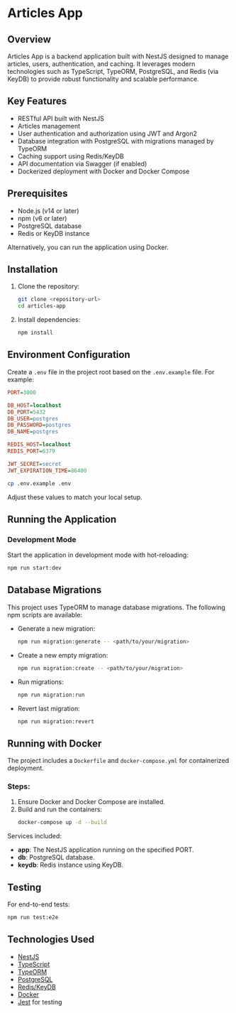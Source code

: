 # Articles App

## Overview

Articles App is a backend application built with NestJS designed to manage articles, users, authentication, and caching. It leverages modern technologies such as TypeScript, TypeORM, PostgreSQL, and Redis (via KeyDB) to provide robust functionality and scalable performance.

## Key Features
- RESTful API built with NestJS
- Articles management
- User authentication and authorization using JWT and Argon2
- Database integration with PostgreSQL with migrations managed by TypeORM
- Caching support using Redis/KeyDB
- API documentation via Swagger (if enabled)
- Dockerized deployment with Docker and Docker Compose

## Prerequisites
- Node.js (v14 or later)
- npm (v6 or later)
- PostgreSQL database
- Redis or KeyDB instance

Alternatively, you can run the application using Docker.

## Installation

1. Clone the repository:
   ```bash
   git clone <repository-url>
   cd articles-app
   ```
2. Install dependencies:
   ```bash
   npm install
   ```

## Environment Configuration

Create a `.env` file in the project root based on the `.env.example` file. For example:

```ini
PORT=3000

DB_HOST=localhost
DB_PORT=5432
DB_USER=postgres
DB_PASSWORD=postgres
DB_NAME=postgres

REDIS_HOST=localhost
REDIS_PORT=6379

JWT_SECRET=secret
JWT_EXPIRATION_TIME=86400
```
```bash
cp .env.example .env
```

Adjust these values to match your local setup.

## Running the Application

### Development Mode

Start the application in development mode with hot-reloading:

```bash
npm run start:dev
```

## Database Migrations

This project uses TypeORM to manage database migrations. The following npm scripts are available:

- Generate a new migration:
  ```bash
  npm run migration:generate -- <path/to/your/migration>
  ```
- Create a new empty migration:
  ```bash
  npm run migration:create -- <path/to/your/migration>
  ```
- Run migrations:
  ```bash
  npm run migration:run
  ```
- Revert last migration:
  ```bash
  npm run migration:revert
  ```

## Running with Docker

The project includes a `Dockerfile` and `docker-compose.yml` for containerized deployment.

### Steps:

1. Ensure Docker and Docker Compose are installed.
2. Build and run the containers:
   ```bash
   docker-compose up -d --build
   ```

Services included:
- **app**: The NestJS application running on the specified PORT.
- **db**: PostgreSQL database.
- **keydb**: Redis instance using KeyDB.

## Testing

For end-to-end tests:

```bash
npm run test:e2e
```

## Technologies Used

- [NestJS](https://nestjs.com)
- [TypeScript](https://www.typescriptlang.org)
- [TypeORM](https://typeorm.io)
- [PostgreSQL](https://www.postgresql.org)
- [Redis/KeyDB](https://keydb.dev)
- [Docker](https://www.docker.com)
- [Jest](https://jestjs.io) for testing
